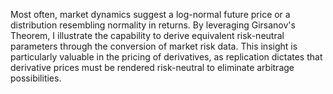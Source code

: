 Most often, market dynamics suggest a log-normal future price or a distribution resembling normality in returns. By leveraging Girsanov's Theorem, I illustrate the capability to derive equivalent risk-neutral parameters through the conversion of market risk data. This insight is particularly valuable in the pricing of derivatives, as replication dictates that derivative prices must be rendered risk-neutral to eliminate arbitrage possibilities.
